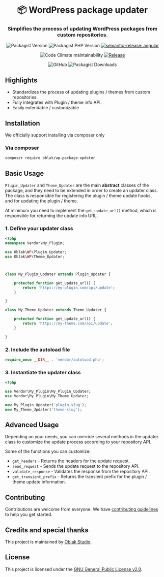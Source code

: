 <div align="center">

<h1 align="center" style="border-bottom: none;">📦 WordPress package updater</h1>
<h3 align="center">Simplifies the process of updating WordPress packages from custom repositories.</h3>

![Packagist Version](https://img.shields.io/packagist/v/oblak/wp-package-updater)
![Packagist PHP Version](https://img.shields.io/packagist/dependency-v/oblak/wp-package-updater/php)
[![semantic-release: angular](https://img.shields.io/badge/semantic--release-angular-e10079?logo=semantic-release)](https://github.com/semantic-release/semantic-release)

![Code Climate maintainability](https://img.shields.io/codeclimate/maintainability/oblakstudio/wp-package-updater)
[![Release](https://github.com/oblakstudio/wp-package-updater/actions/workflows/release.yml/badge.svg)](https://github.com/oblakstudio/wp-package-updater/actions/workflows/release.yml)

![GitHub](https://img.shields.io/github/license/oblakstudio/wp-package-updater)
![Packagist Downloads](https://img.shields.io/packagist/dm/oblak/wp-package-updater)

</div>

## Highlights
 * Standardizes the process of updating plugins / themes from custom repositories.
 * Fully integrates with Plugin / theme info API.
 * Easily extendable / customizable

## Installation

We officially support installing via composer only

### Via composer
```bash
composer require oblak/wp-package-updater
```

## Basic Usage

```Plugin_Updater``` and ```Theme_Updater``` are the main **abstract** classes of the package, and they need to be extended in order to create an updater class.
The class is responsible for registering the plugin / theme update hooks, and for updating the plugin / theme.

At minimum you need to implement the ``get_update_url()`` method, which is responsible for returning the update info URL.

### 1. Define your updater class

```php
<?php
namespace Vendor\My_Plugin;

use Oblak\WP\Plugin_Updater;
use Oblak\WP\Theme_Updater;



class My_Plugin_Updater extends Plugin_Updater {

    protected function get_update_url() {
        return 'https://my-plugin.com/api/update';
    }

}

class My_Theme_Updater extends Theme_Updater {

    protected function get_update_url() {
        return 'https://my-theme.com/api/update';
    }

}
```

### 2. Include the autoload file
```php
require_once __DIR__ . 'vendor/autoload.php';
```

### 3. Instantiate the updater class
```php
<?php

use Vendor\My_Plugin\My_Plugin_Updater;
use Vendor\My_Plugin\My_Theme_Updater;

new My_Plugin_Updater('plugin-slug');
new My_Theme_Updater('theme-slug');
```

## Advanced Usage

Depending on your needs, you can override several methods in the updater class to customize the update process according to your repository API.

Some of the functions you can customize:

* ``get_headers`` - Returns the headers for the update request.
* ``send_request`` - Sends the update request to the repository API.
* ``validate_response`` - Validates the response from the repository API.
* ``get_transient_prefix`` - Returns the transient prefix for the plugin / theme update information.

## Contributing

Contributions are welcome from everyone. We have [contributing guidelines](CONTRIBUTING.md) to help you get started.

## Credits and special thanks

This project is maintained by [Oblak Studio](https://oblak.studio).

## License

This project is licensed under the [GNU General Public License v2.0](LICENSE).


